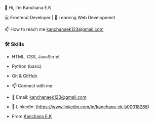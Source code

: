 👋 Hi, I'm Kanchana E.K

💻 Frontend Developer | 🌱 Learning Web Development 

📫 How to reach me kanchanaek123@gmail.com

### 🛠 Skills
- HTML, CSS, JavaScript
- Python (basic)
- Git & GitHub

- 📫 Connect with me
- 📧 Email: kanchanaek123@gmail.com
- 💼 LinkedIn: (https://www.linkedin.com/in/kanchana-ek-b00018286)

- From [Kanchana E.K](https://github.com/kanchanaek)
